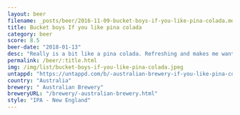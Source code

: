 ```yaml
---
layout: beer
filename: _posts/beer/2016-11-09-bucket-boys-if-you-like-pina-colada.md
title: Bucket boys If you like pina colada
category: beer
score: 8.5
beer-date: "2018-01-13"
desc: "Really is a bit like a pina colada. Refreshing and makes me want more"
permalink: /beer/:title.html
img: /img/list/bucket-boys-if-you-like-pina-colada.jpeg
untappd: "https://untappd.com/b/-australian-brewery-if-you-like-pina-colada-new-england-milkshake-ipa/2332824"
country: "Australia"
brewery: " Australian Brewery"
breweryURL: "/brewery/-australian-brewery.html"
style: "IPA - New England"
---
```

